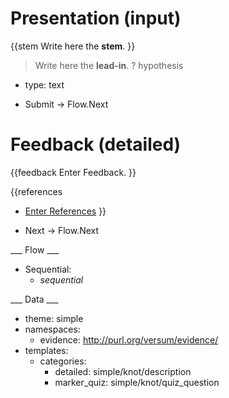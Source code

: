 # Presentation (input)

{{stem
Write here the **stem**.
}}

> Write here the **lead-in**.
? hypothesis
  * type: text

* Submit -> Flow.Next

# Feedback (detailed)

{{feedback
Enter Feedback.
}}

{{references
* [Enter References](References)
}}

* Next -> Flow.Next

___ Flow ___

* Sequential:
  * _sequential_

___ Data ___

* theme: simple
* namespaces:
  * evidence: http://purl.org/versum/evidence/
* templates:
  * categories:
    * detailed: simple/knot/description
    * marker_quiz: simple/knot/quiz_question